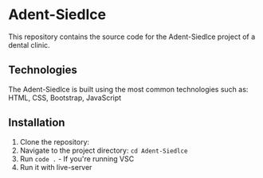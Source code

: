 # Adent-Siedlce

This repository contains the source code for the Adent-Siedlce project of a dental clinic.

## Technologies

The Adent-Siedlce is built using the most common technologies such as: HTML, CSS, Bootstrap, JavaScript

## Installation
1. Clone the repository:
2. Navigate to the project directory: `cd Adent-Siedlce`
3. Run `code .` - If you're running VSC
4. Run it with live-server